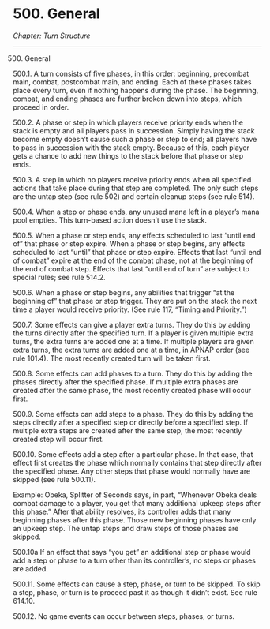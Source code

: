 # 500. General

*Chapter: Turn Structure*

---

500. General



500.1. A turn consists of five phases, in this order: beginning, precombat main, combat, postcombat main, and ending. Each of these phases takes place every turn, even if nothing happens during the phase. The beginning, combat, and ending phases are further broken down into steps, which proceed in order.



500.2. A phase or step in which players receive priority ends when the stack is empty and all players pass in succession. Simply having the stack become empty doesn’t cause such a phase or step to end; all players have to pass in succession with the stack empty. Because of this, each player gets a chance to add new things to the stack before that phase or step ends.



500.3. A step in which no players receive priority ends when all specified actions that take place during that step are completed. The only such steps are the untap step (see rule 502) and certain cleanup steps (see rule 514).



500.4. When a step or phase ends, any unused mana left in a player’s mana pool empties. This turn-based action doesn’t use the stack.



500.5. When a phase or step ends, any effects scheduled to last “until end of” that phase or step expire. When a phase or step begins, any effects scheduled to last “until” that phase or step expire. Effects that last “until end of combat” expire at the end of the combat phase, not at the beginning of the end of combat step. Effects that last “until end of turn” are subject to special rules; see rule 514.2.



500.6. When a phase or step begins, any abilities that trigger “at the beginning of” that phase or step trigger. They are put on the stack the next time a player would receive priority. (See rule 117, “Timing and Priority.”)



500.7. Some effects can give a player extra turns. They do this by adding the turns directly after the specified turn. If a player is given multiple extra turns, the extra turns are added one at a time. If multiple players are given extra turns, the extra turns are added one at a time, in APNAP order (see rule 101.4). The most recently created turn will be taken first.



500.8. Some effects can add phases to a turn. They do this by adding the phases directly after the specified phase. If multiple extra phases are created after the same phase, the most recently created phase will occur first.



500.9. Some effects can add steps to a phase. They do this by adding the steps directly after a specified step or directly before a specified step. If multiple extra steps are created after the same step, the most recently created step will occur first.



500.10. Some effects add a step after a particular phase. In that case, that effect first creates the phase which normally contains that step directly after the specified phase. Any other steps that phase would normally have are skipped (see rule 500.11).

Example: Obeka, Splitter of Seconds says, in part, “Whenever Obeka deals combat damage to a player, you get that many additional upkeep steps after this phase.” After that ability resolves, its controller adds that many beginning phases after this phase. Those new beginning phases have only an upkeep step. The untap steps and draw steps of those phases are skipped.



500.10a If an effect that says “you get” an additional step or phase would add a step or phase to a turn other than its controller’s, no steps or phases are added.



500.11. Some effects can cause a step, phase, or turn to be skipped. To skip a step, phase, or turn is to proceed past it as though it didn’t exist. See rule 614.10.



500.12. No game events can occur between steps, phases, or turns.


